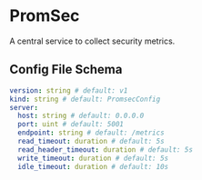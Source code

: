 # PromSec

A central service to collect security metrics.

## Config File Schema

```yaml
version: string # default: v1
kind: string # default: PromsecConfig
server:
  host: string # default: 0.0.0.0
  port: uint # default: 5001
  endpoint: string # default: /metrics
  read_timeout: duration # default: 5s
  read_header_timeout: duration # default: 5s
  write_timeout: duration # default: 5s
  idle_timeout: duration # default: 10s
```
